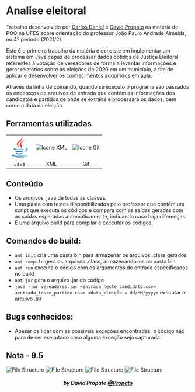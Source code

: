 # Analise eleitoral

Trabalho desenvolvido por <a href="https://github.com/paisdegales">Carlos Daniel</a> e <a href="https://github.com/Propato">David Propato</a> na matéria de POO na UFES sobre orientação do professor João Paulo Andrade Almeida, no 4º período (2021/2).

Este é o primeira trabalho da matéria e consiste em implementar um sistema em Java capaz de processar dados obtidos da Justiça Eleitoral referentes à votação de vereadores de forma a levantar informações e gerar relatórios sobre as eleições de 2020 em um município, a fim de aplicar e desenvolver os conhecimentos adquiridos em aula. 

Através da linha de comando, quando se executo o programa são passados os endereços de arquivos de entrada que contém as informações dos candidatos e partidos de onde se extrairá e processará os dados, bem como a data da eleição.

## Ferramentas utilizadas

<table>
    <tr align="center">
        <td>
            <img alt="Icone Java" title="Java" height="60" src="https://github.com/devicons/devicon/blob/1119b9f84c0290e0f0b38982099a2bd027a48bf1/icons/java/java-original.svg">
        </td>
        <td>    
            <img alt="Icone XML" title="XML" height="60" src="https://user-images.githubusercontent.com/84464307/226507055-926ee880-402d-4748-bb5a-ffda0feda9bd.svg">
        </td>
        <td>
            <img alt="Icone Git" title="Git" height="60" src="https://user-images.githubusercontent.com/84464307/224510001-3e60f54c-2a0a-4ae9-bee6-f5b10df9ecf1.svg">
        </td>
    </tr>
    <tr align="center">
        <td>
            Java
        </td>
        <td>    
            XML
        </td>
        <td>
            Git
        </td>
    </tr>
</table>

## Conteúdo

- Os arquivos .java de todas as classes.
- Uma pasta com testes disponibilizados pelo professor que contém um script que executa os códigos e compara com as saídas geradas com as saídas esperadas automaticamente, indicando caso haja diferenças.
- E uma arquivo build para compilar e executar os códigos. 

## Comandos do build:

- `ant init` cria uma pasta bin para armazenar os arquivos .class gerados
- `ant compile` gera os arquivos .class, armazenando-os na pasta bin
- `ant run` executa o código com os argumentos de entrada especificados no build
- `ant jar` gera o arquivo .jar do código
- `java -jar vereadores.jar <entrada_teste_candidato.csv> <entrada_teste_partido.csv> <data_eleição = dd/MM/yyyy>` executar o arquivo .jar

## Bugs conhecidos:

- Apesar de lidar com as possiveis exceções encontradas, o código não para de ser executado caso alguma exceção seja capturada.

## Nota - 9.5

![File Structure](https://user-images.githubusercontent.com/84464307/226507811-a4f90fb6-dc1e-4dbb-8675-8332bab8b526.png)
![File Structure](https://user-images.githubusercontent.com/84464307/226507850-a1fd7141-42b2-49c4-b487-b580b8699184.png)
![File Structure](https://user-images.githubusercontent.com/84464307/226507857-12b242c5-e3c5-4cff-a1f0-7eeb3b62c2a8.png)
![File Structure](https://user-images.githubusercontent.com/84464307/226507862-0e9ae213-2711-49b3-b056-f4737d2e49de.png)

<h5 align="center">by David Propato <a href="https://github.com/Propato">@Propato</a></h5>
